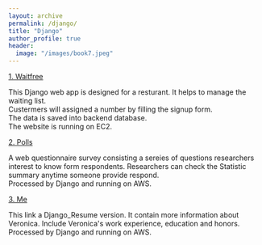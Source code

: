 ```yaml
---
layout: archive
permalink: /django/
title: "Django"
author_profile: true
header:
  image: "/images/book7.jpeg"
---  
```



[1. Waitfree](https://www.google.com) 

   This Django web app is designed for a resturant. It helps to manage the waiting list.  
   Custermers will assigned a number by filling the signup form.  
   The data is saved into backend database.  
   The website is running on EC2.

[2. Polls](https://www.google.com)  

   A web questionnaire survey consisting a sereies of questions researchers interest to know form respondents. 
   Researchers can check the Statistic summary anytime someone provide respond.  
   Processed by Django and running on AWS.
  

[3. Me](https://www.google.com)  

   This link a Django_Resume version.
   It contain more information about Veronica. Include Veronica's work experience, education and honors. 
   Processed by Django and running on AWS.
   

